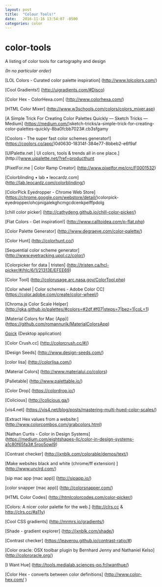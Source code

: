```yaml
---
layout: post
title:  "Colour Tools!"
date:   2016-11-16 13:54:07 -0500
categories: color
---
```

# color-tools
A listing of color tools for cartography and design

_(In no particular order)_

[LOL Colors - Curated color palette inspiration] (http://www.lolcolors.com/)

[Cool Gradients!] (http://uigradients.com/#Disco)

[Color Hex - ColorHexa.com] (http://www.colorhexa.com/)

[HTML Color Mixer] (http://www.w3schools.com/colors/colors_mixer.asp)

[A Simple Trick For Creating Color Palettes Quickly — Sketch Tricks — Medium] (https://medium.com/)sketch-tricks/a-simple-trick-for-creating-color-palettes-quickly-8ba0fcbb7023#.cb3sfgamy

[Coolors - The super fast color schemes generator!] (https://coolors.co/app/)0d0630-18314f-384e77-8bbeb2-e6f9af

[UIPalette.net | UI colors, tools & trends all in one place.] (http://)www.uipalette.net/?ref=producthunt

[PixelFor.me | Color Ramp Creator] (http://www.pixelfor.me/crc/F0001532)

[Colorblinding • lab • leocardz.com] (http://lab.leocardz.com/colorblinding/)

[ColorPick Eyedropper - Chrome Web Store] (https://chrome.google.com/webstore/detail/)colorpick-eyedropper/ohcpnigalekghcmgcdcenkpelffpdolg

[chill color picker] (http://cathydeng.github.io/chill-color-picker/)

[Flat Colors - Get inspiration!] (http://www.calltoidea.com/p-flat.php)

[Color Palette Generator] (http://www.degraeve.com/color-palette/)

[Color Hunt] (http://colorhunt.co/)

[Sequential color scheme generator] (http://www.eyetracking.upol.cz/color/)

[Colorpicker for data | tristen] (http://tristen.ca/hcl-picker/#/hlc/6/1/21313E/EFEE69)

[Color Tool] (http://colorusage.arc.nasa.gov/ColorTool.php)

[Color wheel | Color schemes - Adobe Color CC] (https://color.adobe.com/create/color-wheel/)

[Chroma.js Color Scale Helper] (http://gka.github.io/palettes/#colors=#2df,#f07|steps=7|bez=1|coL=1)

[Material Colors for Mac (App)] (https://github.com/romannurik/MaterialColorsApp)

[Gpick](http://www.gpick.org/) (Desktop application)

[Color Crush.cc] (http://colorcrush.cc/#/)

[Design Seeds] (http://www.design-seeds.com/)

[color lisa] (http://colorlisa.com/)

[Material Colors] (http://www.materialui.co/colors)
  
[Palletable] (http://www.palettable.io/)

[Color Drop] (https://colordrop.io/)

[Colicious] (http://colicious.ga/)
  
[vis4.net] (https://vis4.net/blog/posts/mastering-multi-hued-color-scales/)

[Extract Hex values from a website:] (http://www.colorcombos.com/grabcolors.html)
  
[Nathan Curtis - Color in Design Systems] (https://medium.com/eightshapes-llc/color-in-design-systems-a1c80f65fa3#.5roo5owl9)

[Contrast checker] (http://jxnblk.com/colorable/demos/text/)

[Make websites black and white (chrome/ff extension) ] (http://www.unclrd.com/)

[sip mac app (mac app)] (http://sipapp.io/)

[color snapper (mac app)] (http://colorsnapper.com/)

[HTML Color Codes] (http://htmlcolorcodes.com/color-picker/)

[Colors: A nicer color palette for the web.] (http://clrs.cc & http://clrs.cc/#a11y)
  
[Cool CSS gradients] (http://mrmrs.io/gradients/)
  
[Shade - gradient explorer] (http://jxnblk.com/shade/)

[Contrast checker] (https://leaverou.github.io/contrast-ratio/#)

[Color oracle: OSX toolbar plugin by Bernhard Jenny and Nathaniel Kelso] (http://colororacle.org/)

[I Want Hue] (http://tools.medialab.sciences-po.fr/iwanthue/)

[Color Hex - converts between color definitions] (http://www.color-hex.com/  )

